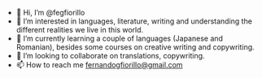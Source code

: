 - 👋 Hi, I’m @fegfiorillo
- 👀 I’m interested in languages, literature, writing and understanding the different realities we live in this world.
- 🌱 I’m currently learning a couple of languages (Japanese and Romanian), besides some courses on creative writing and copywriting.
- 💞️ I’m looking to collaborate on translations, copywriting.
- 📫 How to reach me fernandogfiorillo@gmail.com


